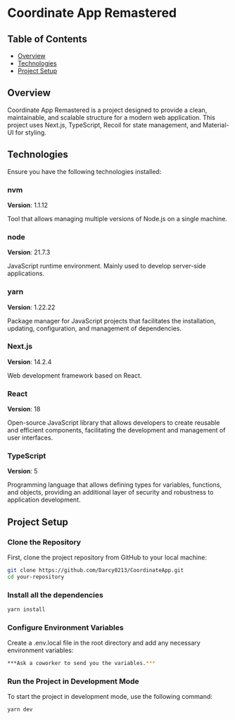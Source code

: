 # Coordinate App Remastered

## Table of Contents

- [Overview](#overview)
- [Technologies](#technologies)
- [Project Setup](#project-setup)

## Overview

Coordinate App Remastered is a project designed to provide a clean, maintainable, and scalable structure for a modern web application. This project uses Next.js, TypeScript, Recoil for state management, and Material-UI for styling.

## Technologies

Ensure you have the following technologies installed:

### nvm

**Version**: 1.1.12

Tool that allows managing multiple versions of Node.js on a single machine.

### node

**Version**: 21.7.3

JavaScript runtime environment. Mainly used to develop server-side applications.

### yarn

**Version**: 1.22.22

Package manager for JavaScript projects that facilitates the installation, updating, configuration, and management of dependencies.

### Next.js

**Version**: 14.2.4

Web development framework based on React.

### React

**Version**: 18

Open-source JavaScript library that allows developers to create reusable and efficient components, facilitating the development and management of user interfaces.

### TypeScript

**Version**: 5

Programming language that allows defining types for variables, functions, and objects, providing an additional layer of security and robustness to application development.

## Project Setup

### Clone the Repository

First, clone the project repository from GitHub to your local machine:

```bash
git clone https://github.com/Darcy0213/CoordinateApp.git
cd your-repository
```

### Install all the dependencies

```bash
yarn install
```

### Configure Environment Variables

Create a .env.local file in the root directory and add any necessary environment variables:

```bash
***Ask a coworker to send you the variables.***
```

### Run the Project in Development Mode

To start the project in development mode, use the following command:

```bash
yarn dev
```
